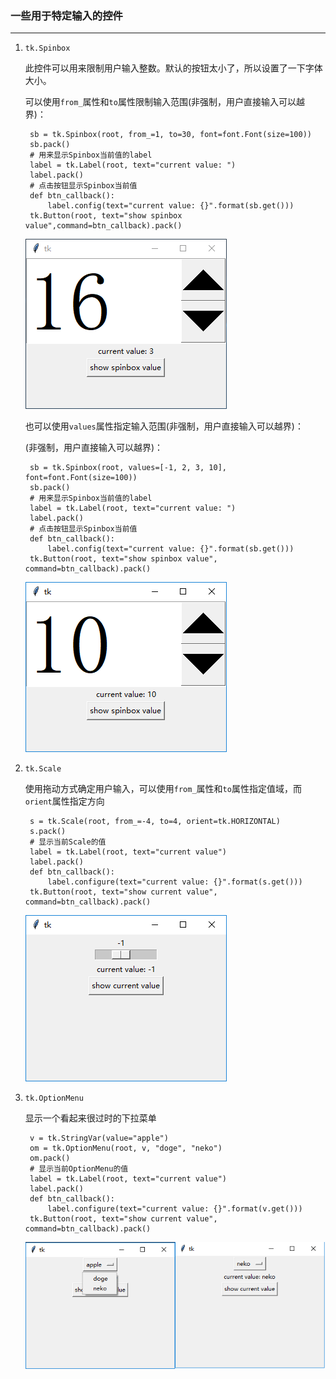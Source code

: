 ### 一些用于特定输入的控件

------------------------------


1. `tk.Spinbox`

    此控件可以用来限制用户输入整数。默认的按钮太小了，所以设置了一下字体大小。
    
    可以使用`from_`属性和`to`属性限制输入范围(非强制，用户直接输入可以越界)：
    
        sb = tk.Spinbox(root, from_=1, to=30, font=font.Font(size=100))
        sb.pack()
        # 用来显示Spinbox当前值的label
        label = tk.Label(root, text="current value: ")
        label.pack()
        # 点击按钮显示Spinbox当前值
        def btn_callback():
            label.config(text="current value: {}".format(sb.get()))
        tk.Button(root, text="show spinbox value",command=btn_callback).pack()

    ![](static/4be2ff19298e36005d275e9382b5b86a.png)
    
    也可以使用`values`属性指定输入范围(非强制，用户直接输入可以越界)：
    
    (非强制，用户直接输入可以越界)：
    
        sb = tk.Spinbox(root, values=[-1, 2, 3, 10], font=font.Font(size=100))
        sb.pack()
        # 用来显示Spinbox当前值的label
        label = tk.Label(root, text="current value: ")
        label.pack()
        # 点击按钮显示Spinbox当前值
        def btn_callback():
            label.config(text="current value: {}".format(sb.get()))
        tk.Button(root, text="show spinbox value", command=btn_callback).pack()
    
    ![](static/e54a14c9581c8ef1a5c54a10b4826569.png)
    
2. `tk.Scale`

    使用拖动方式确定用户输入，可以使用`from_`属性和`to`属性指定值域，而`orient`属性指定方向
    
        s = tk.Scale(root, from_=-4, to=4, orient=tk.HORIZONTAL)
        s.pack()
        # 显示当前Scale的值
        label = tk.Label(root, text="current value")
        label.pack()
        def btn_callback():
            label.configure(text="current value: {}".format(s.get()))
        tk.Button(root, text="show current value", command=btn_callback).pack()

    ![](static/15af3b304ba161623074dae16f2fc836.png)

3. `tk.OptionMenu`

    显示一个看起来很过时的下拉菜单
    
        v = tk.StringVar(value="apple")
        om = tk.OptionMenu(root, v, "doge", "neko")
        om.pack()
        # 显示当前OptionMenu的值
        label = tk.Label(root, text="current value")
        label.pack()
        def btn_callback():
            label.configure(text="current value: {}".format(v.get()))
        tk.Button(root, text="show current value", command=btn_callback).pack()
        
    ![](static/f4301eb598284f5d84ee2eac1fae247e.png)    